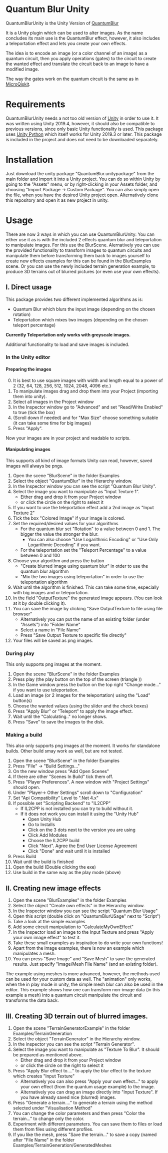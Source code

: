 # Quantum Blur Unity

QuantumBlurUnity is the Unity Version of [QuantumBlur](https://github.com/qiskit-community/QuantumBlur)

It is a Unity plugin which can be used to alter images. As the name concludes its main use is the QuantumBlur effect,
however, it also includes a teleportation effect and lets you create your own effects.

The idea is to encode an image (or a color channel of an image) as a quantum circuit, 
then you apply operations (gates) to the circuit to create the wanted effect
and translate the circuit back to an image to have a modified image.

The way the gates work on the quantum circuit is the same as in [MicroQiskit](https://github.com/qiskit-community/MicroQiskit).

# Requirements

QuantumBlurUnity needs a not too old version of [Unity](https://unity3d.com/de/get-unity/download) in order to use it.
It was written using Unity 2019.4, however, it should also be compatible to previous versions, since only basic Unity functionality is used.
This package uses [Unity Python](https://github.com/exodrifter/unity-python) which itself works for Unity 2019.3 or later. This package is included in the project and does not need to be downloaded separately.

# Installation

Just download the unity package "QuantumBlur.unitypackage" from the main folder and import it into a Unity project.
You can do so within Unity by going to the "Assets" menu, or by right-clicking in your Assets folder, and choosing "Import Package -> Custom Package". You can also simply open the file, when you have the desired Unity project open.
Alternatively clone this repository and open it as new project in unity. 

# Usage

There are now 3 ways in which you can use QuantumBlurUnity:
You can either use it as is with the included 2 effects quantum blur and teleportation to manipulate images. For this use the BlurScene.
Alernatively you can use the provided functionality to transform images to quantum circuits and manipulate them before transforming
them back to images yourself to create new effects examples for this can be found in the BlurExamples scene.
Or you can use the newly included terrain generation example, to produce 3D terrains out of blurred pictures (or even use your own effects).

## I. Direct usage

This package provides two different implemented algorithms as is:

- Quantum Blur which blurs the input image (depending on the chosen rotation)
- Teleportation which mixes two images (depending on the chosen teleport percentage)

**Currently Teleportation only works with greyscale images.**

Additional functionality to load and save images is included.


### In the Unity editor

#### Preparing the images

0. It is best to use square images with width and length equal to a power of 2 (32, 64, 128, 256, 512, 1024, 2048, 4096 etc.)
1. To manipulate images drag and drop them into your Project (importing them into unity).
2. Select all images in the Project window 
3. In the Inspector window go to "Advanced" and set "Read/Write Enabled" to true (tick the box)
4. (Scroll down if needed) and for "Max Size" choose something suitable (it can take some time for big images)
5. Press "Apply".

Now your images are in your project and readable to scripts.

#### Manipulating images

This supports all kind of image formats Unity can read, however, 
saved images will always be pngs.

1.  Open the scene "BlurScene" in the folder Examples 
2.  Select the object "QuantumBlur" in the Hierarchy window. 
3.  In the Inspector window you can see the script "Quantum Blur Unity".
4.  Select the image you want to manipulate as "Input Texture 1". 
    - Either drag and drop it from your Project window 
    - or click the circle on the right to select it
5.  If you want to use the teleportation effect add a 2nd image as "Input Texture 2"
6.  Tick the box "Colored Image" if your image is colored.
7.  Set the required/desired values for your algorithms
    - For the quantum blur set "Rotation" to a value between 0 and 1. The bigger the value the stronger the blur.
      - You can also choose "Use Logarithmic Encoding" or "Use Only Logarithmic Decoding" if you want.
    - For the teleportation set the "Teleport Percentage" to a value between 0 and 100
8.  Choose your algorithm and press the button
    - "Create blurred image using quantum blur" in otder to use the quantum blur algorithm
    - "Mix the two images using teleportation" in order to use the teleportation algorithm
9.  Wait until the algorithm is finished. This can take some time, especially with big images and or teleportation.
10. In the field "OutputTexture" the generated image appears. (You can look at it by double clicking it).
11. You can save the image by clicking "Save OutputTexture to file using file browser"
    - Alternatively you can put the name of an existing folder (under "Assets") into "Folder Name"
    - Select a name in "File Name"
    - Press "Save Output Texture to specific file directly"
12. Your files will be saved as png images.

### During play

This only supports png images at the moment.

1.  Open the scene "BlurScene" in the folder Examples 
2.  Press play (the play button on the top of the screen (triangle ))
3.  In the Game window press the button on the top right "Change mode..." if you want to use teleportation.
4.  Load an image (or 2 images for the teleportation) using the "Load" button(s)
5.  Choose the wanted values (using the slider and the check boxes)
6.  Press "Apply Blur" or "Teleport" to apply the image effect.
7.  Wait until the "Calculating.." no longer shows.
8.  Press "Save" to save the images to the disk.


### Making a build

This also only supports png images at the moment.
It works for standalone builds. Other build smay work as well, but are not tested.

1.  Open the scene "BlurScene" in the folder Examples 
2.  Press "File" -> "Build Settings..."
3.  On the new window press "Add Open Scenes"
4.  If there are other "Scenes In Build" tick them off.
5.  Press "Player Preferences". A new window with "Project Settings" should open.
6.  Under "Player-> Other Settings" scroll down to "Configuration"
7.  Set "Api Compatibility" Level to ".Net 4.x"
8.  If possible set "Scripting Backend" to "IL2CPP"
    - If IL2CPP is not installed you can try to build without it.
    - If it does not work you can install it using the "Unity Hub"
        - Open Unity Hub
        - Go to Installs
        - Click on the 3 dots next to the version you are using
        - Click Add Modules 
        - Choose the IL2CPP build
        - Click "Next". Agree the End User License Agreement
        - Click "Done" and wait until it is installed
9.  Press Build
10. Wait until the build is finished
11. Open the build (Double clicking the exe)
12. Use build in the same way as the play mode (above)


## II. Creating new image effects
1.  Open the scene "BlurExamples" in the folder Examples 
2.  Select the object "Create own effects" in the Hierarchy window.
3.  In the Inspector window you can see the script "Quantum Blur Usage"
4.  Open this script (double click on "QuantumBlurUSage" next to "Script")
5.  Take a look at the simple examples
6.  Add some circuit manipulation to "CalculateMyOwnEffect"
7.  In the Inspector load an image to the Input Texture and press "Apply your own image effect" to test it.
8.  Take these small examples as inspiration to do write your own functions!
9.  Apart from the image examples, there is now an example which manipulates a mesh.
10. You can press "Save Image" and "Save Mesh" to save the generated results. Just specify "Image/Mesh File Name" (and an existing folder).

The example using meshes is more advanced, however, the methods used can be used for your custom data as well. 
The "animation" only works, when the in play mode in unity, the simple mesh blur can also be used in the editor.
This example shows how one can transform non-image data (in this example a mesh) into a quantum circuit manipulate the circuit and transforms the data back.

## III. Creating 3D terrain out of blurred images.

1.  Open the scene "TerrainGeneratorExample" in the folder Examples/TerrainGeneration
2.  Select the object "TerrainGenerator" in the Hierarchy window.
3.  In the inspector you can see the script "Terrain Generator".
4.  Select the image you want to manipulate as "Texture To Blur". It should be prepared as mentioned above. 
    - Either drag and drop it from your Project window 
    - or click the circle on the right to select it
5.  Press "Apply Blur effect to...." to apply the blur effect to the texture which creates "Input Texture"
    - Alternatively you can also press "Apply your own effect..." to apply your own effect (from the quantum usage example) to the image.
    - Alternatively you can drag an image directly into "Input Texture". If you have already saved nice (blurred) images.
6.  Press "Generate a terrain...." to generate a terrain using the method selected under "Visualisation Method"
7.  You can change the color parameters and then press "Color the terrain..." to change only the color.
8.  Experiment with different parameters. You can save them to files or load them from files using different profiles.
9. If you like the mesh, press "Save the terrain..." to save a copy (named after "File Name" in the folder Examples/TerrainGeneration/GeneratedMeshes
